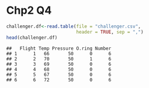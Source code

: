 Chp2 Q4
================

``` r
challenger.df<-read.table(file = "challenger.csv", 
                          header = TRUE, sep = ",")
head(challenger.df)
```

    ##   Flight Temp Pressure O.ring Number
    ## 1      1   66       50      0      6
    ## 2      2   70       50      1      6
    ## 3      3   69       50      0      6
    ## 4      4   68       50      0      6
    ## 5      5   67       50      0      6
    ## 6      6   72       50      0      6

